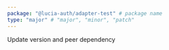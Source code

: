 ```yaml
---
package: "@lucia-auth/adapter-test" # package name
type: "major" # "major", "minor", "patch"
---
```


Update version and peer dependency